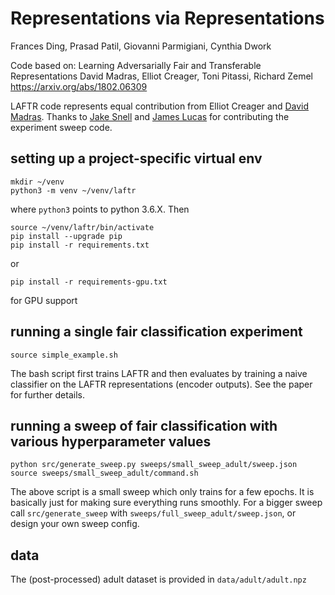 # Representations via Representations
Frances Ding, Prasad Patil, Giovanni Parmigiani, Cynthia Dwork

Code based on: Learning Adversarially Fair and Transferable Representations
David Madras, Elliot Creager, Toni Pitassi, Richard Zemel
https://arxiv.org/abs/1802.06309

LAFTR code represents equal contribution from Elliot Creager and [David Madras](https://github.com/dmadras/).
Thanks to [Jake Snell](https://github.com/jakesnell) and [James Lucas](https://github.com/AtheMathmo) for contributing the experiment sweep code.

## setting up a project-specific virtual env
```
mkdir ~/venv 
python3 -m venv ~/venv/laftr
```
where `python3` points to python 3.6.X. Then
```
source ~/venv/laftr/bin/activate
pip install --upgrade pip
pip install -r requirements.txt
```
or 
```
pip install -r requirements-gpu.txt
```
for GPU support

## running a single fair classification experiment
```
source simple_example.sh
```
The bash script first trains LAFTR and then evaluates by training a naive classifier on the LAFTR representations (encoder outputs).
See the paper for further details.

## running a sweep of fair classification with various hyperparameter values
```
python src/generate_sweep.py sweeps/small_sweep_adult/sweep.json
source sweeps/small_sweep_adult/command.sh
```
The above script is a small sweep which only trains for a few epochs. 
It is basically just for making sure everything runs smoothly. 
For a bigger sweep call `src/generate_sweep` with `sweeps/full_sweep_adult/sweep.json`, or design your own sweep config.

## data
The (post-processed) adult dataset is provided in `data/adult/adult.npz`

